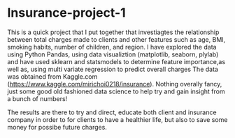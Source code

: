 # Insurance-project-1

This is a quick project that I put together that investiagtes the relationship between total charges made to clients and other features such as
age, BMI, smoking habits, number of children, and region. I have explored the data using Python Pandas, using data visualiztion 
(matplotlib, seaborn, plylab) and have used sklearn and statsmodels to determine feature importance,as well as, using multi 
variate regression to predict overall charges The data was obtained from Kaggle.com (https://www.kaggle.com/mirichoi0218/insurance). 
Nothing overally fancy, just some good old fashioned data science to help try and gain insight from a bunch of numbers!

The results are there to try and direct, educate both client and insurance company in order to for clients to have a healthier life, but also to save some money for possibe future charges. 
